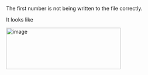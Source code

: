The first number is not being written to the file correctly.


It looks like 

<img width="313" height="114" alt="image" src="https://github.com/user-attachments/assets/0797ac82-42d9-423a-a474-3f6a2c6b7b33" />


